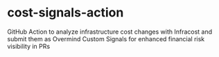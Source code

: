 # cost-signals-action
GitHub Action to analyze infrastructure cost changes with Infracost and submit them as Overmind Custom Signals for enhanced financial risk visibility in PRs
